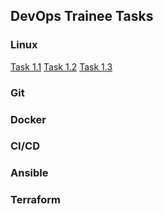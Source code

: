 ## DevOps Trainee Tasks

### Linux

[Task 1.1](Task%201.1/description_task1_1.md)
[Task 1.2](Task%201.2/description_task1_2.md)
[Task 1.3](Task%201.3/description_task1_3.md)

### Git

### Docker

### CI/CD

### Ansible

### Terraform